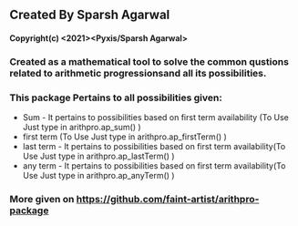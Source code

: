 ## Created By Sparsh Agarwal
#### Copyright(c) <2021><Pyxis/Sparsh Agarwal>

### Created as a mathematical tool to solve the common qustions related to arithmetic progressionsand all its possibilities.

### This package Pertains to all possibilities given:
- Sum - It pertains to possibilities based on  first term availability (To Use Just type in arithpro.ap_sum() )
- first term (To Use Just type in arithpro.ap_firstTerm() ) 
- last term - It pertains to possibilities based on  first term availability(To Use Just type in arithpro.ap_lastTerm() )
- any term - It pertains to possibilities based on  first term availability(To Use Just type in arithpro.ap_anyTerm() )

### More given on https://github.com/faint-artist/arithpro-package